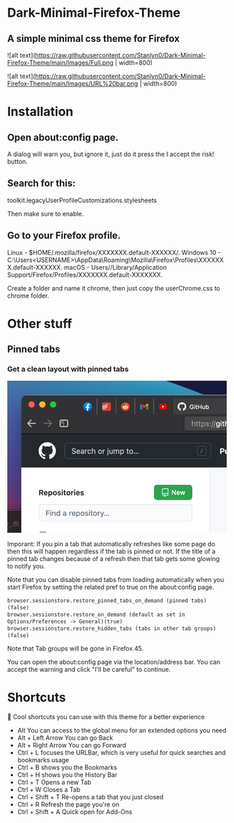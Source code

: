 # Dark-Minimal-Firefox-Theme
## A simple minimal css theme for Firefox

![alt text](https://raw.githubusercontent.com/Stanlyn0/Dark-Minimal-Firefox-Theme/main/Images/Full.png | width=800)

![alt text](https://raw.githubusercontent.com/Stanlyn0/Dark-Minimal-Firefox-Theme/main/Images/URL%20bar.png | width=800)


# Installation

## Open about:config page.

A dialog will warn you, but ignore it, just do it press the I accept the risk! button.

## Search for this:
toolkit.legacyUserProfileCustomizations.stylesheets


Then make sure to enable.

## Go to your Firefox profile.
Linux - $HOME/.mozilla/firefox/XXXXXXX.default-XXXXXX/.
Windows 10 - C:\Users\<USERNAME>\AppData\Roaming\Mozilla\Firefox\Profiles\XXXXXXX.default-XXXXXX.
macOS - Users/<USERNAME>/Library/Application Support/Firefox/Profiles/XXXXXXX.default-XXXXXXX.

Create a folder and name it chrome, then just copy the userChrome.css to chrome folder.

# Other stuff

## Pinned tabs

### Get a clean layout with pinned tabs 

![](https://raw.githubusercontent.com/Stanlyn0/Dark-Minimal-Firefox-Theme/main/Images/Pinned%20tabs.png)

Imporant:
If you pin a tab that automatically refreshes like some page do then this will happen regardless if the tab is pinned or not. If the title of a pinned tab changes because of a refresh then that tab gets some glowing to notify you.

Note that you can disable pinned tabs from loading automatically when you start Firefox by setting the related pref to true on the about:config page.

    browser.sessionstore.restore_pinned_tabs_on_demand (pinned tabs)(false)
    browser.sessionstore.restore_on_demand (default as set in Options/Preferences -> General)(true)
    browser.sessionstore.restore_hidden_tabs (tabs in other tab groups)(false) 

Note that Tab groups will be gone in Firefox 45.

You can open the about:config page via the location/address bar. You can accept the warning and click "I'll be careful" to continue. 

# Shortcuts

🤖 Cool shortcuts you can use with this theme for a better experience

* Alt You can access to the global menu for an extended options you need
* Alt + Left Arrow You can go Back
* Alt + Right Arrow You can go Forward
* Ctrl + L focuses the URLBar, which is very useful for quick searches and bookmarks usage
* Ctrl + B shows you the Bookmarks
* Ctrl + H shows you the History Bar
* Ctrl + T Opens a new Tab
* Ctrl + W Closes a Tab
* Ctrl + Shift + T Re-opens a tab that you just closed
* Ctrl + R Refresh the page you're on
* Ctrl + Shift + A Quick open for Add-Ons
